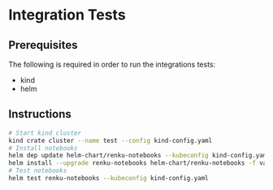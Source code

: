 # Integration Tests

## Prerequisites 
The following is required in order to run the integrations tests:
- kind
- helm

## Instructions
```bash
# Start kind cluster
kind crate cluster --name test --config kind-config.yaml
# Install notebooks
helm dep update helm-chart/renku-notebooks --kubeconfig kind-config.yaml
helm install --upgrade renku-notebooks helm-chart/renku-notebooks -f values.yaml --kubeconfig kind-config.yaml
# Test notebooks
helm test renku-notebooks --kubeconfig kind-config.yaml
```